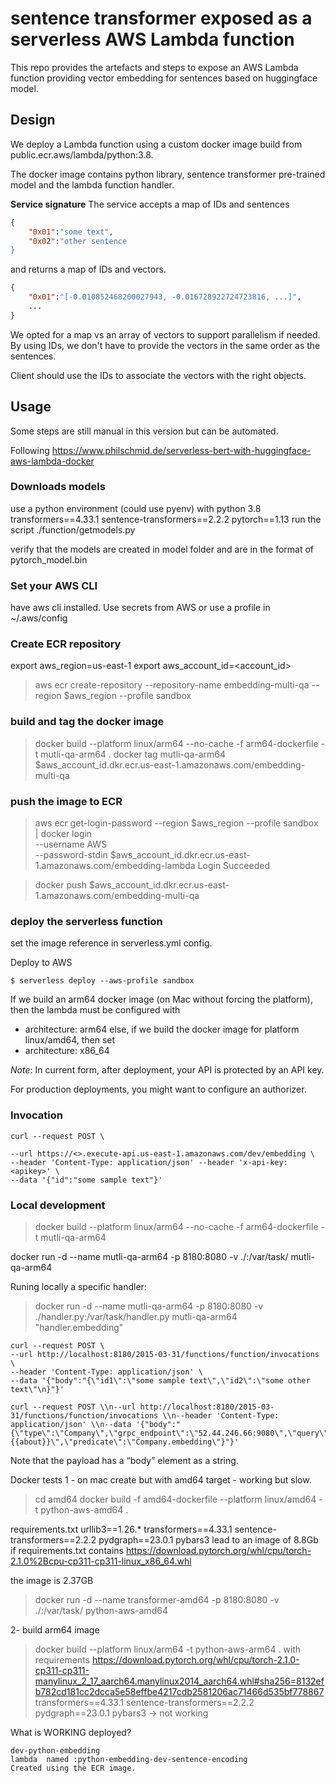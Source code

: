 <!--
title: 'AWS Simple HTTP Endpoint example in Python'
description: 'This template demonstrates how to make a simple HTTP API with Python running on AWS Lambda and API Gateway using the Serverless'
-->

# sentence transformer exposed as a serverless AWS Lambda function

This repo provides the artefacts and steps to expose an AWS Lambda function providing vector embedding for sentences based on huggingface model.


## Design
We deploy a Lambda function using a custom docker image build from public.ecr.aws/lambda/python:3.8.

The docker image contains python library, sentence transformer pre-trained model and the lambda function handler.

**Service signature**
The service accepts a map of IDs and sentences
```json
{
    "0x01":"some text",
    "0x02":"other sentence
}
```
and returns a map of IDs and vectors.
```json
{
    "0x01":"[-0.010852468200027943, -0.016728922724723816, ...]",
    ...
}
```

We opted for a map vs an array of vectors to support parallelism if needed.
By using IDs, we don't have to provide the vectors in the same order as the sentences.

Client should use the IDs to associate the vectors with the right objects.


## Usage
Some steps are still manual in this version but can be automated.


Following https://www.philschmid.de/serverless-bert-with-huggingface-aws-lambda-docker

### Downloads models
use a python environment (could use pyenv) with
python 3.8
transformers==4.33.1
sentence-transformers==2.2.2
pytorch==1.13
run the script ./function/getmodels.py

verify that the models are created in model folder and are in the format of pytorch_model.bin

### Set your AWS CLI 
have aws cli installed.
Use secrets from AWS or use a profile in ~/.aws/config 

### Create ECR repository
export aws_region=us-east-1
export aws_account_id=<account_id>

> aws ecr create-repository --repository-name embedding-multi-qa --region $aws_region --profile sandbox

### build and tag the docker image
> docker build  --platform linux/arm64  --no-cache -f arm64-dockerfile -t mutli-qa-arm64 .
> docker tag mutli-qa-arm64 $aws_account_id.dkr.ecr.us-east-1.amazonaws.com/embedding-multi-qa

### push the image to ECR
> aws ecr get-login-password --region $aws_region --profile sandbox \
| docker login \
    --username AWS \
    --password-stdin $aws_account_id.dkr.ecr.us-east-1.amazonaws.com/embedding-lambda
Login Succeeded

> docker push $aws_account_id.dkr.ecr.us-east-1.amazonaws.com/embedding-multi-qa
### deploy the serverless function
set the image reference in serverless.yml config.

Deploy to AWS
```
$ serverless deploy --aws-profile sandbox
```

If we build an arm64 docker image (on Mac without forcing the platform), then the lambda must be configured with
- architecture: arm64
else, if we build the docker image for platform linux/amd64, then set
- architecture: x86_64

_Note_: In current form, after deployment, your API is protected by an API key. 

For production deployments, you might want to configure an authorizer.

### Invocation
```
curl --request POST \

--url https://<>.execute-api.us-east-1.amazonaws.com/dev/embedding \
--header 'Content-Type: application/json' --header 'x-api-key: <apikey>' \
--data '{"id":"some sample text"}'
```


### Local development

> docker build  --platform linux/arm64  --no-cache -f arm64-dockerfile -t mutli-qa-arm64 



docker run -d --name mutli-qa-arm64 -p 8180:8080  -v ./:/var/task/   mutli-qa-arm64

Runing locally a specific handler:

> docker run -d --name mutli-qa-arm64 -p 8180:8080  -v ./handler.py:/var/task/handler.py   mutli-qa-arm64 "handler.embedding"

```
curl --request POST \
--url http://localhost:8180/2015-03-31/functions/function/invocations \
--header 'Content-Type: application/json' \
--data '{"body":"{\"id1\":\"some sample text\",\"id2\":\"some other text\"\n}"}'
```

```
curl --request POST \\n--url http://localhost:8180/2015-03-31/functions/function/invocations \\n--header 'Content-Type: application/json' \\n--data '{"body":"{\"type\":\"Company\",\"grpc_endpoint\":\"52.44.246.66:9080\",\"query\":\"about:Company.about\",\"prompt\":\"{{about}}\",\"predicate\":\"Company.embedding\"}"}'
```

Note that the payload has a “body” element as a string.


Docker tests
1 - on mac create but with amd64 target - working but slow.
> cd amd64
> docker build -f amd64-dockerfile --platform linux/amd64  -t python-aws-amd64 .

requirements.txt
    urllib3==1.26.*
    transformers==4.33.1
    sentence-transformers==2.2.2
    pydgraph==23.0.1
    pybars3
lead to an image of 8.8Gb
if requirements.txt contains
https://download.pytorch.org/whl/cpu/torch-2.1.0%2Bcpu-cp311-cp311-linux_x86_64.whl

the image is 2.37GB

> docker run -d --name transformer-amd64 -p 8180:8080  -v ./:/var/task/   python-aws-amd64

2- build arm64 image
> docker build  --platform linux/arm64  -t python-aws-arm64 .
with requirements
    https://download.pytorch.org/whl/cpu/torch-2.1.0-cp311-cp311-manylinux_2_17_aarch64.manylinux2014_aarch64.whl#sha256=8132efb782cd181cc2dcca5e58effbe4217cdb2581206ac71466d535bf778867
    transformers==4.33.1
    sentence-transformers==2.2.2
    pydgraph==23.0.1
    pybars3
-> not working

    
What is WORKING deployed?

    dev-python-embedding
    lambda  named :python-embedding-dev-sentence-encoding
    Created using the ECR image.
